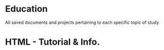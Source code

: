 # Education
All saved documents and projects pertaining to each specific topic of study

# HTML - Tutorial & Info.

